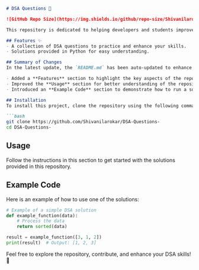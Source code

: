 ```markdown
# DSA Questions 🚀

![GitHub Repo Size](https://img.shields.io/github/repo-size/Shivanilarokar/DSA-Questions-) ![Contributors](https://img.shields.io/github/contributors/Shivanilarokar/DSA-Questions-) ![Issues](https://img.shields.io/github/issues/Shivanilarokar/DSA-Questions-)

This repository is dedicated to helping developers and students improve their skills in Data Structures and Algorithms (DSA) through a collection of curated questions and solutions.

## Features ✨
- A collection of DSA questions to practice and enhance your skills.
- Solutions provided in Python for easy understanding.

## Summary of Changes
In the latest update, the `README.md` has been auto-updated to enhance clarity and provide better guidance for users. The changes made include:

- Added a **Features** section to highlight the key aspects of the repository.
- Improved the **Usage** section for better understanding of the repository's functionality.
- Introduced an **Example Code** section to demonstrate how to run a solution.

## Installation
To install this project, clone the repository using the following command:

```bash
git clone https://github.com/Shivanilarokar/DSA-Questions-
cd DSA-Questions-
```

## Usage
Follow the instructions in this section to get started with the solutions provided in this repository.

## Example Code
Here is an example of how to use one of the solutions:

```python
# Example of a simple DSA solution
def example_function(data):
    # Process the data
    return sorted(data)

result = example_function([3, 1, 2])
print(result)  # Output: [1, 2, 3]
```

Feel free to explore the repository, contribute, and enhance your DSA skills! 🚀
```